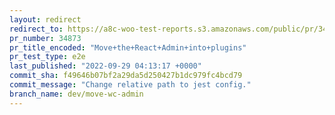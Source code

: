 ```yaml
---
layout: redirect
redirect_to: https://a8c-woo-test-reports.s3.amazonaws.com/public/pr/34873/e2e/index.html
pr_number: 34873
pr_title_encoded: "Move+the+React+Admin+into+plugins"
pr_test_type: e2e
last_published: "2022-09-29 04:13:17 +0000"
commit_sha: f49646b07bf2a29da5d250427b1dc979fc4bcd79
commit_message: "Change relative path to jest config."
branch_name: dev/move-wc-admin
---
```

